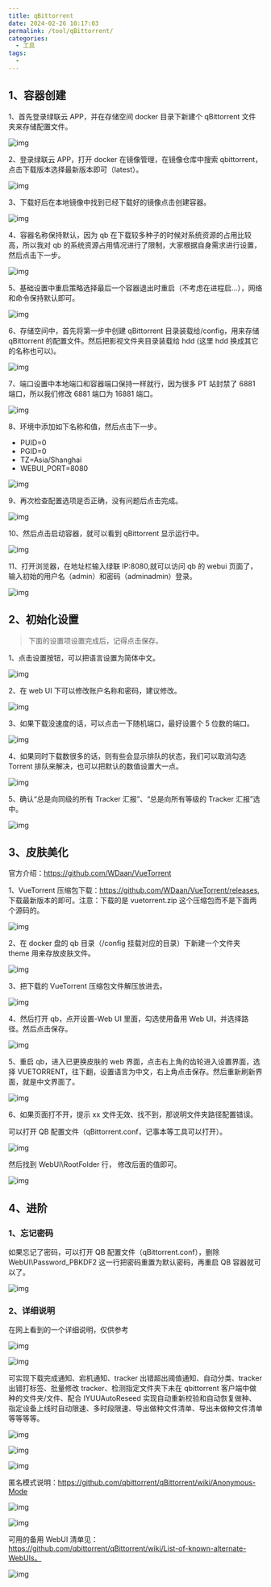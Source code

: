 ```yaml
---
title: qBittorrent
date: 2024-02-26 10:17:03
permalink: /tool/qBittorrent/
categories:
  - 工具
tags:
  -
---
```


## 1、容器创建

1、首先登录绿联云 APP，并在存储空间 docker 目录下新建个 qBittorrent 文件夹来存储配置文件。

![img](./img/0101.png)

2、登录绿联云 APP，打开 docker 在镜像管理，在镜像仓库中搜索 qbittorrent，点击下载版本选择最新版本即可（latest）。

![img](./img/0102.png)

3、下载好后在本地镜像中找到已经下载好的镜像点击创建容器。

![img](./img/0103.png)

4、容器名称保持默认，因为 qb 在下载较多种子的时候对系统资源的占用比较高，所以我对 qb 的系统资源占用情况进行了限制，大家根据自身需求进行设置，然后点击下一步。

![img](./img/0104.png)

5、基础设置中重启策略选择最后一个容器退出时重启（不考虑在进程启...），网络和命令保持默认即可。

![img](./img/0105.png)

6、存储空间中，首先将第一步中创建 qBittorrent 目录装载给/config，用来存储 qBittorrent 的配置文件。然后把影视文件夹目录装载给 hdd (这里 hdd 换成其它的名称也可以)。

![img](./img/0106.png)

7、端口设置中本地端口和容器端口保持一样就行，因为很多 PT 站封禁了 6881 端口，所以我们修改 6881 端口为 16881 端口。

![img](./img/0107.png)

8、环境中添加如下名称和值，然后点击下一步。

- PUID=0
- PGID=0
- TZ=Asia/Shanghai
- WEBUI_PORT=8080

![img](./img/0108.png)

9、再次检查配置选项是否正确，没有问题后点击完成。

![img](./img/0109.png)

10、然后点击启动容器，就可以看到 qBittorrent 显示运行中。

![img](./img/0110.png)

11、打开浏览器，在地址栏输入绿联 IP:8080,就可以访问 qb 的 webui 页面了，输入初始的用户名（admin）和密码（adminadmin）登录。

![img](./img/0111.png)

## 2、初始化设置

> 下面的设置项设置完成后，记得点击保存。

1、点击设置按钮，可以把语言设置为简体中文。

![img](./img/0112.png)

2、在 web UI 下可以修改账户名称和密码，建议修改。

![img](./img/0113.png)

3、如果下载没速度的话，可以点击一下随机端口，最好设置个 5 位数的端口。

![img](./img/0114.png)

4、如果同时下载数很多的话，则有些会显示排队的状态，我们可以取消勾选 Torrent 排队来解决，也可以把默认的数值设置大一点。

![img](./img/0115.png)

5、确认“总是向同级的所有 Tracker 汇报”、“总是向所有等级的 Tracker 汇报”选中。

![img](./img/0116.png)

## 3、皮肤美化

官方介绍：<https://github.com/WDaan/VueTorrent>

1、VueTorrent 压缩包下载：<https://github.com/WDaan/VueTorrent/releases>,下载最新版本的即可。注意：下载的是 vuetorrent.zip 这个压缩包而不是下面两个源码的。

![img](./img/0117.png)

2、在 docker 盘的 qb 目录（/config 挂载对应的目录）下新建一个文件夹 theme 用来存放皮肤文件。

![img](./img/0118.png)

3、把下载的 VueTorrent 压缩包文件解压放进去。

![img](./img/0119.png)

4、然后打开 qb，点开设置-Web UI 里面，勾选使用备用 Web UI，并选择路径。然后点击保存。

![img](./img/0120.png)

5、重启 qb，进入已更换皮肤的 web 界面，点击右上角的齿轮进入设置界面，选择 VUETORRENT，往下翻，设置语言为中文，右上角点击保存。然后重新刷新界面，就是中文界面了。

![img](./img/0121.png)

6、如果页面打不开，提示 xx 文件无效、找不到，那说明文件夹路径配置错误。

可以打开 QB 配置文件（qBittorrent.conf，记事本等工具可以打开）。

![img](./img/0122.png)

然后找到 WebUI\RootFolder 行， 修改后面的值即可。

![img](./img/0123.png)

## 4、进阶

### 1、忘记密码

如果忘记了密码，可以打开 QB 配置文件（qBittorrent.conf），删除 WebUI\Password_PBKDF2 这一行把密码重置为默认密码，再重启 QB 容器就可以了。

![img](./img/0124.png)

### 2、详细说明

在网上看到的一个详细说明，仅供参考

![img](./img/0125.png)

![img](./img/0126.png)

可实现下载完成通知、宕机通知、tracker 出错超出阈值通知、自动分类、tracker 出错打标签、批量修改 tracker、检测指定文件夹下未在 qbittorrent 客户端中做种的文件夹/文件、配合 IYUUAutoReseed 实现自动重新校验和自动恢复做种、指定设备上线时自动限速、多时段限速、导出做种文件清单、导出未做种文件清单等等等等。

![img](./img/0127.png)

![img](./img/0128.png)

![img](./img/0129.png)

匿名模式说明：https://github.com/qbittorrent/qBittorrent/wiki/Anonymous-Mode

![img](./img/0130.png)

![img](./img/0131.png)

可用的备用 WebUI 清单见：https://github.com/qbittorrent/qBittorrent/wiki/List-of-known-alternate-WebUIs。

![img](./img/0132.png)
